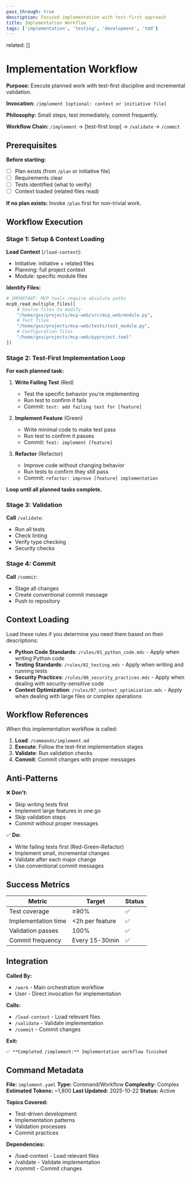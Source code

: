 ```yaml
---
pass_through: true
description: Focused implementation with test-first approach
title: Implementation Workflow
tags: ['implementation', 'testing', 'development', 'tdd']
---
```


related: []

# Implementation Workflow

**Purpose:** Execute planned work with test-first discipline and incremental validation.

**Invocation:** `/implement [optional: context or initiative file]`

**Philosophy:** Small steps, test immediately, commit frequently.

**Workflow Chain:** `/implement` → [test-first loop] → `/validate` → `/commit`

## Prerequisites

**Before starting:**

- [ ] Plan exists (from `/plan` or initiative file)
- [ ] Requirements clear
- [ ] Tests identified (what to verify)
- [ ] Context loaded (related files read)

**If no plan exists:** Invoke `/plan` first for non-trivial work.

## Workflow Execution

### Stage 1: Setup & Context Loading

**Load Context** (`/load-context`):

- Initiative: initiative + related files
- Planning: full project context
- Module: specific module files

**Identify Files:**

```python
# IMPORTANT: MCP tools require absolute paths
mcp0_read_multiple_files([
    # Source files to modify
    "/home/gxx/projects/mcp-web/src/mcp_web/module.py",
    # Test files
    "/home/gxx/projects/mcp-web/tests/test_module.py",
    # Configuration files
    "/home/gxx/projects/mcp-web/pyproject.toml"
])
```

### Stage 2: Test-First Implementation Loop

**For each planned task:**

1. **Write Failing Test** (Red)
   - Test the specific behavior you're implementing
   - Run test to confirm it fails
   - Commit: `test: add failing test for [feature]`

2. **Implement Feature** (Green)
   - Write minimal code to make test pass
   - Run test to confirm it passes
   - Commit: `feat: implement [feature]`

3. **Refactor** (Refactor)
   - Improve code without changing behavior
   - Run tests to confirm they still pass
   - Commit: `refactor: improve [feature] implementation`

**Loop until all planned tasks complete.**

### Stage 3: Validation

**Call** `/validate`:

- Run all tests
- Check linting
- Verify type checking
- Security checks

### Stage 4: Commit

**Call** `/commit`:

- Stage all changes
- Create conventional commit message
- Push to repository

## Context Loading

Load these rules if you determine you need them based on their descriptions:

- **Python Code Standards**: `/rules/01_python_code.mdc` - Apply when writing Python code
- **Testing Standards**: `/rules/02_testing.mdc` - Apply when writing and running tests
- **Security Practices**: `/rules/06_security_practices.mdc` - Apply when dealing with security-sensitive code
- **Context Optimization**: `/rules/07_context_optimization.mdc` - Apply when dealing with large files or complex operations

## Workflow References

When this implementation workflow is called:

1. **Load**: `/commands/implement.md`
2. **Execute**: Follow the test-first implementation stages
3. **Validate**: Run validation checks
4. **Commit**: Commit changes with proper messages

## Anti-Patterns

❌ **Don't:**

- Skip writing tests first
- Implement large features in one go
- Skip validation steps
- Commit without proper messages

✅ **Do:**

- Write failing tests first (Red-Green-Refactor)
- Implement small, incremental changes
- Validate after each major change
- Use conventional commit messages

## Success Metrics

| Metric | Target | Status |
|--------|--------|--------|
| Test coverage | ≥90% | ✅ |
| Implementation time | <2h per feature | ✅ |
| Validation passes | 100% | ✅ |
| Commit frequency | Every 15-30min | ✅ |

## Integration

**Called By:**

- `/work` - Main orchestration workflow
- User - Direct invocation for implementation

**Calls:**

- `/load-context` - Load relevant files
- `/validate` - Validate implementation
- `/commit` - Commit changes

**Exit:**

```markdown
✅ **Completed /implement:** Implementation workflow finished
```

## Command Metadata

**File:** `implement.yaml`
**Type:** Command/Workflow
**Complexity:** Complex
**Estimated Tokens:** ~1,800
**Last Updated:** 2025-10-22
**Status:** Active

**Topics Covered:**

- Test-driven development
- Implementation patterns
- Validation processes
- Commit practices

**Dependencies:**

- /load-context - Load relevant files
- /validate - Validate implementation
- /commit - Commit changes
